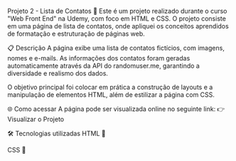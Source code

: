Projeto 2 - Lista de Contatos
🚀 Este é um projeto realizado durante o curso "Web Front End" na Udemy, com foco em HTML e CSS. O projeto consiste em uma página de lista de contatos, onde apliquei os conceitos aprendidos de formatação e estruturação de páginas web.

📋 Descrição
A página exibe uma lista de contatos fictícios, com imagens, nomes e e-mails. As informações dos contatos foram geradas automaticamente através da API do randomuser.me, garantindo a diversidade e realismo dos dados.

O objetivo principal foi colocar em prática a construção de layouts e a manipulação de elementos HTML, além de estilizar a página com CSS.

🌐 Como acessar
A página pode ser visualizada online no seguinte link:
👉 Visualizar o Projeto

🛠️ Tecnologias utilizadas
HTML 📄

CSS 🎨
